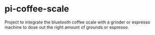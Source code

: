 # pi-coffee-scale
Project to integrate the bluetooth coffee scale with a grinder or espresso machine to dose out the right amount of grounds or espresso.
